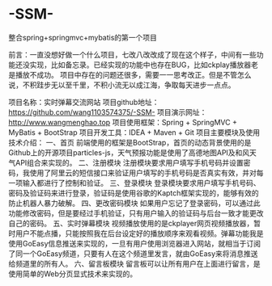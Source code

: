 # -SSM-
整合spring+springmvc+mybatis的第一个项目

前言：一直没想好做一个什么项目，七改八改改成了现在这个样子，中间有一些功能还没实现，比如备忘录。已经实现的功能中也存在BUG，比如ckplay播放器老是播放不成功。
     项目中存在的问题还很多，需要一一思考改正。但是不管怎么说，不积跬步无以至千里，不积小流无以成江海，争取每天进步一点点。

项目名称：实时弹幕交流网站
项目github地址：https://github.com/wang1103574375/-SSM-
项目演示网址：http://www.wangmenghao.top
项目使用框架：Spring + SpringMVC + MyBatis + BootStrap
项目开发工具：IDEA + Maven + Git
项目主要模块及使用技术介绍：
一、首页
前端使用的框架是BootStrap，首页的动态背景使用的是Github上的开源项目particles-js，天气预报功能是使用了高德地图API及和风天气API组合来实现的。
二、注册模块
注册模块要求用户填写手机号码并设置密码，我使用了阿里云的短信接口来验证用户填写的手机号码是否真实有效，并对每一项输入都进行了控制和验证。
三、登录模块
登录模块要求用户填写手机号码、密码及验证码来进行登录，验证码是使用谷歌的Kaptch框架实现的，能够有效的防止机器人暴力破解。
四、更改密码模块
如果用户忘记了登录密码，可以通过此功能修改密码，但是要经过手机验证，只有用户输入的验证码与后台一致才能更改自己的密码。
五、实时弹幕模块
视频播放使用的是ckplayer网页视频播放器，暂时用户不能点播，只能按照我在后台设定好的播放顺序来观看视频。弹幕功能我是使用GoEasy信息推送来实现的，一旦有用户使用浏览器进入网站，就相当于订阅了同一个GoEasy频道，只要有人在这个频道里发言，就由GoEasy来将消息推送给频道里的所有人。
六、留言板模块
留言板可以让所有用户在上面进行留言，是使用简单的Web分页显式技术来实现的。
